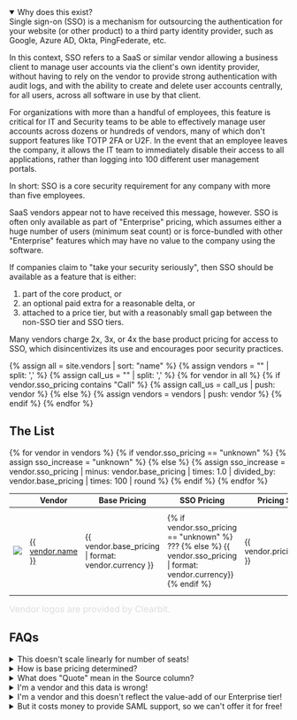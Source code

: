 ---
---
<script src="js/sorttable.js"></script>

<details open>
<summary>
Why does this exist?
</summary>
Single sign-on (SSO) is a mechanism for outsourcing the authentication for your website (or other product) to a third party identity provider, such as Google, Azure AD, Okta, PingFederate, etc.

In this context, SSO refers to a SaaS or similar vendor allowing a business client to manage user accounts via the client's own identity provider, without having to rely on the vendor to provide strong authentication with audit logs, and with the ability to create and delete user accounts centrally, for all users, across all software in use by that client.

For organizations with more than a handful of employees, this feature is critical for IT and Security teams to be able to effectively manage user accounts across dozens or hundreds of vendors, many of which don't support features like TOTP 2FA or U2F. In the event that an employee leaves the company, it allows the IT team to immediately disable their access to all applications, rather than logging into 100 different user management portals.

In short: SSO is a core security requirement for any company with more than five employees.

SaaS vendors appear not to have received this message, however. SSO is often only available as part of "Enterprise" pricing, which assumes either a huge number of users (minimum seat count) or is force-bundled with other "Enterprise" features which may have no value to the company using the software.

If companies claim to "take your security seriously", then SSO should be available as a feature that is either:

1. part of the core product, or
1. an optional paid extra for a reasonable delta, or
1. attached to a price tier, but with a reasonably small gap between the non-SSO tier and SSO tiers.

Many vendors charge 2x, 3x, or 4x the base product pricing for access to SSO, which disincentivizes its use and encourages poor security practices.
</details>

{% assign all = site.vendors | sort: "name" %}
{% assign vendors = "" | split: ',' %}
{% assign call_us = "" | split: ',' %}
{% for vendor in all %}
	{% if vendor.sso_pricing contains "Call" %}
		{% assign call_us = call_us | push: vendor %}
	{% else %}
		{% assign vendors = vendors | push: vendor %}
	{% endif %}
{% endfor %}

## The List

<table class="sortable">
  <thead>
    <tr>
      <th class="sorttable_nosort"></th>
      <th>Vendor</th>
      <th>Base Pricing</th>
      <th>SSO Pricing</th>
      <th>Pricing Scheme</th>
      <th>Increase</th>
      <th>Notes</th>
      <th>Source</th>
      <th>Date Updated</th>
      <th class="sorttable_nosort"></th>
    </tr>
  </thead>
  <tbody>
    {% for vendor in vendors %}
      {% if vendor.sso_pricing == "unknown" %}
        {% assign sso_increase = "unknown" %}
      {% else %}
        {% assign sso_increase = vendor.sso_pricing | minus: vendor.base_pricing | times: 1.0 | divided_by: vendor.base_pricing | times: 100 | round %}
      {% endif %}
      <tr>
        <td><img src="https://logo.clearbit.com/{{ vendor.vendor_url | remove: "www." | split: '//' | last | split: '/' | first }}?size=20" /></td>
        <td><a href="{{ vendor.vendor_url }}" target="_blank">{{ vendor.name }}</a></td>
        <td sorttable_customkey="{{ vendor.base_pricing }}">{{ vendor.base_pricing | format: vendor.currency }}</td>
        <td sorttable_customkey="{{ vendor.sso_pricing }}">
          {% if vendor.sso_pricing == "unknown" %}
            ???
          {% else %}
            {{ vendor.sso_pricing | format: vendor.currency}}
          {% endif %}
        </td>
        <td>{{ vendor.pricing_scheme }}</td>
        <td sorttable_customkey="{{ sso_increase }}">
          {% if sso_increase == "unknown" %}
            ???
          {% else %}
            {{ sso_increase }}%
          {% endif %}
        </td>
        <td style="font-size: 0.7em;">
          <div class="tooltip">{{ vendor.notes | truncate: 25 }}
            <span class="tooltiptext">{{ vendor.notes }}</span>
          </div>
        </td>
        <td>
          {% for source in vendor.pricing_sources %}
            {% if forloop.first == false %}
              &amp;
            {% endif %}
            {% if source contains "://" %}
              <a href="{{ source }}" target="_blank">&#128279;</a>
            {% else %}
              {{ source }}
            {% endif %}
          {% endfor %}
        </td>
        <td>{{ vendor.updated_at }}</td>
        <td><a href="{{ site.github_url }}/edit/master/_vendors/{{ vendor.url | remove: "/vendors/" }}" target="_blank"><img src="img/pencil.svg" width="15" height="15" alt="Edit {{ vendor.name }}" /></a></td>
      </tr>
    {% endfor %}
  </tbody>
</table>

<div style="font-size: 12pt; color: #dddddd;" markdown="span">Vendor logos are provided by Clearbit.</div>

## FAQs

<details>
<summary>
This doesn't scale linearly for number of seats!
</summary>
Correct. Since we don't know who's reading the page, it's easiest to just assume a team with no volume discount.
</details>

<details>
<summary>
How is base pricing determined?
</summary>
We disregard free tier pricing, as we can assume these aren't intended for long term business customer use. We also disregard "single person" pricing, under the assumption that we're looking on behalf of a team of 5, 10, or more people.
</details>

<details>
<summary>
What does "Quote" mean in the Source column?
</summary>
If a vendor doesn't list pricing but a user has submitted pricing based on a quote, it can be included here. If a vendor feels that their actual pricing is inaccurately reflected by this quote, feel free to let me know and I'll update the page.
</details>

<details>
<summary>
I'm a vendor and this data is wrong!
</summary>
Please feel free to submit a PR to this page, or reach out at sso @ myGitHubUsername dotcom. I only want this data to be accurate.
</details>

<details>
<summary>
I'm a vendor and this doesn't reflect the value-add of our Enterprise tier!
</summary>
That's the point. Decouple your security features from your value-added services. They should be priced separately.
</details>

<details>
<summary>
But it costs money to provide SAML support, so we can't offer it for free!
</summary>
  While I'd like people to really consider it a <em>bare minimum</em> feature for business SaaS, I'm OK with it costing a little extra to cover maintenance costs. If your SSO support is a 10% price hike, you're not on this list. But these percentage increases are not maintenance costs, they're revenue generation because you know your customers have no good options.
</details>
